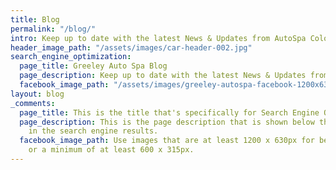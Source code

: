 ```yaml
---
title: Blog
permalink: "/blog/"
intro: Keep up to date with the latest News & Updates from AutoSpa Colorado.
header_image_path: "/assets/images/car-header-002.jpg"
search_engine_optimization:
  page_title: Greeley Auto Spa Blog
  page_description: Keep up to date with the latest News & Updates from AutoSpa Colorado.
  facebook_image_path: "/assets/images/greeley-autospa-facebook-1200x630.png"
layout: blog
_comments:
  page_title: This is the title that's specifically for Search Engine Optimization.
  page_description: This is the page description that is shown below the page title
    in the search engine results.
  facebook_image_path: Use images that are at least 1200 x 630px for best results
    or a minimum of at least 600 x 315px.
---
```


